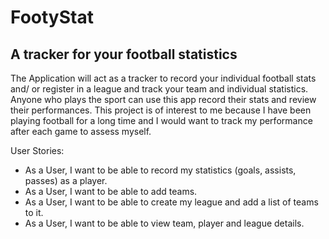 # FootyStat

## A tracker for your football statistics

The Application will act as a tracker to record your individual football stats and/ or register in a league and track your team and individual statistics. Anyone who plays the sport can use this app record their stats and review their performances. This project is of interest to me because I have been playing football for a long time and I would want to track my performance after each game to assess myself. 



User Stories:
- As a User, I want to be able to record my statistics (goals, assists, passes) as a player.
- As a User, I want to be able to add teams.
- As a User, I want to be able to create my league and add a list of teams to it.
- As a User, I want to be able to view team, player and league details.
